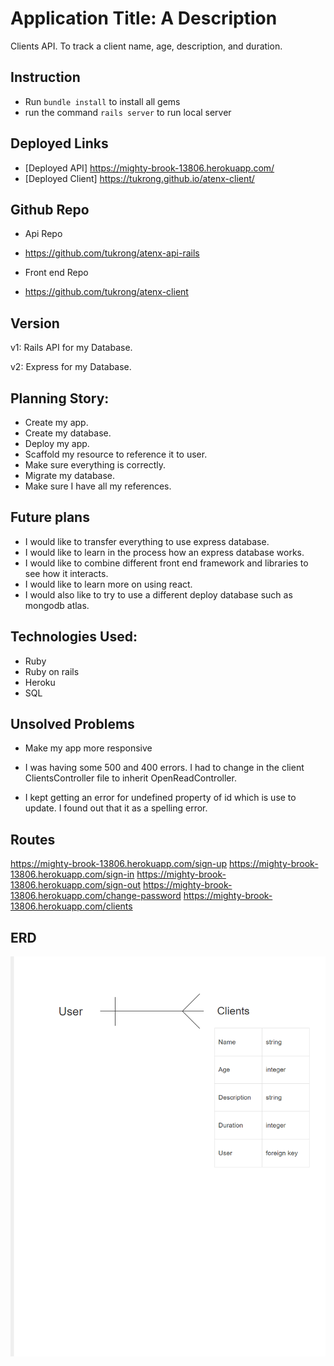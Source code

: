 # Application Title: A Description
Clients API. To track a client name, age, description, and duration.

## Instruction
- Run `bundle install` to install all gems
- run the command `rails server` to run local server

## Deployed Links

- [Deployed API] https://mighty-brook-13806.herokuapp.com/
- [Deployed Client] https://tukrong.github.io/atenx-client/

## Github Repo

- Api Repo
- https://github.com/tukrong/atenx-api-rails

- Front end Repo
- https://github.com/tukrong/atenx-client

## Version
v1: Rails API for my Database.

v2: Express for my Database.

## Planning Story:

- Create my app.
- Create my database.
- Deploy my app.
- Scaffold my resource to reference it to user.
- Make sure everything is correctly.
- Migrate my database.
- Make sure I have all my references.


## Future plans
- I would like to transfer everything to use express database.
- I would like to learn in the process how an express database works.
- I would like to combine different front end framework and libraries to see
how it interacts.
- I would like to learn more on using react.
- I would also like to try to use a different deploy database such as mongodb atlas. 

## Technologies Used:

- Ruby
- Ruby on rails
- Heroku
- SQL

## Unsolved Problems
- Make my app more responsive

- I was having some 500 and 400 errors. I had to change in the client ClientsController
file to inherit OpenReadController.

- I kept getting an error for undefined property of id which is use to update.
I found out that it as a spelling error.

## Routes
https://mighty-brook-13806.herokuapp.com/sign-up
https://mighty-brook-13806.herokuapp.com/sign-in
https://mighty-brook-13806.herokuapp.com/sign-out
https://mighty-brook-13806.herokuapp.com/change-password
https://mighty-brook-13806.herokuapp.com/clients

## ERD
![](https://github.com/tukrong/api-atenx/blob/master/ERD_client.png)
